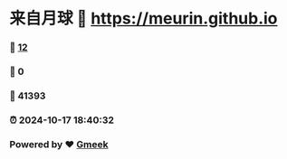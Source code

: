 # 来自月球 :link: https://meurin.github.io 
### :page_facing_up: [12](https://meurin.github.io/tag.html) 
### :speech_balloon: 0 
### :hibiscus: 41393 
### :alarm_clock: 2024-10-17 18:40:32 
### Powered by :heart: [Gmeek](https://github.com/Meekdai/Gmeek)
